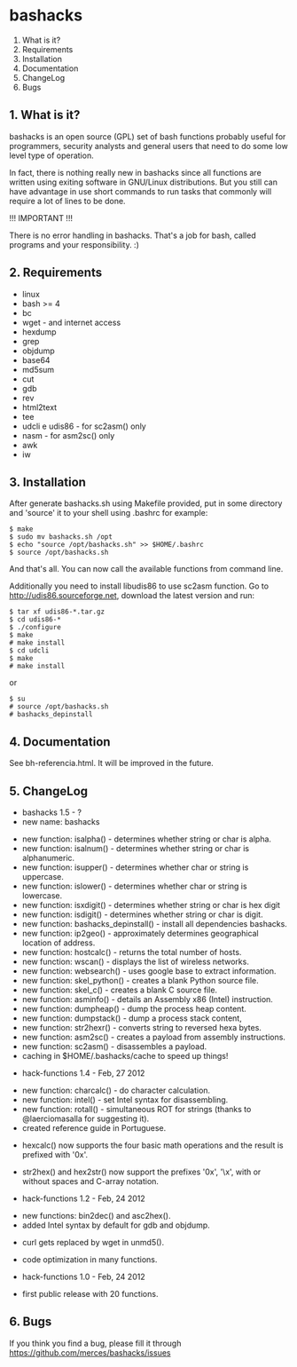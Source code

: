 # bashacks

 1. What is it?
 2. Requirements
 3. Installation
 4. Documentation
 5. ChangeLog
 6. Bugs


## 1. What is it?

 bashacks is an open source (GPL) set of bash functions
 probably useful for programmers, security analysts and general
 users that need to do some low level type of operation.

 In fact, there is nothing really new in bashacks since
 all functions are written using exiting software in GNU/Linux
 distributions. But you still can have advantage in use short
 commands to run tasks that commonly will require a lot of lines
 to be done.

 !!! IMPORTANT !!!

 There is no error handling in bashacks. That's a job
 for bash, called programs and your responsibility. :)


## 2. Requirements

 * linux
 * bash >= 4
 * bc
 * wget - and internet access
 * hexdump
 * grep
 * objdump
 * base64
 * md5sum
 * cut
 * gdb
 * rev
 * html2text
 * tee
 * udcli e udis86 - for sc2asm() only
 * nasm - for asm2sc() only
 * awk
 * iw


## 3. Installation

 After generate bashacks.sh using Makefile provided,
 put in some directory and 'source' it to your
 shell using .bashrc for example:

    $ make
    $ sudo mv bashacks.sh /opt
    $ echo "source /opt/bashacks.sh" >> $HOME/.bashrc
    $ source /opt/bashacks.sh

 And that's all. You can now call the available functions from command line.

 Additionally you need to install libudis86 to use sc2asm function. Go
 to http://udis86.sourceforge.net, download the latest version and run:

    $ tar xf udis86-*.tar.gz
    $ cd udis86-*
    $ ./configure
    $ make
    # make install
    $ cd udcli
    $ make
    # make install

 or

    $ su
    # source /opt/bashacks.sh
    # bashacks_depinstall 

## 4. Documentation

 See bh-referencia.html. It will be improved in the future.


## 5. ChangeLog

 * bashacks 1.5 - ?
  * new name: bashacks
  + new function: isalpha() - determines whether string or char is alpha.
  + new function: isalnum() - determines whether string or char is alphanumeric.
  + new function: isupper() - determines whether char or string is uppercase.
  + new function: islower() - determines whether char or string is lowercase.
  + new function: isxdigit() - determines whether string or char is hex digit
  + new function: isdigit() - determines whether string or char is digit.
  + new function: bashacks_depinstall() - install all dependencies bashacks.
  + new function: ip2geo() - approximately determines geographical location of address.
  + new function: hostcalc() - returns the total number of hosts.
  + new function: wscan() - displays the list of wireless networks.
  + new function: websearch() - uses google base to extract information.
  + new function: skel_python() - creates a blank Python source file.
  + new function: skel_c() - creates a blank C source file.
  + new function: asminfo() - details an Assembly x86 (Intel) instruction.
  + new function: dumpheap() - dump the process heap content.
  + new function: dumpstack() - dump a process stack content,
  + new function: str2hexr() - converts string to reversed hexa bytes.
  + new function: asm2sc() - creates a payload from assembly instructions.
  + new function: sc2asm() - disassembles a payload.
  + caching in $HOME/.bashacks/cache to speed up things!

 * hack-functions 1.4 - Feb, 27 2012
  + new function: charcalc() - do character calculation.
  + new function: intel() - set Intel syntax for disassembling.
  + new function: rotall() - simultaneous ROT for strings
    (thanks to @laerciomasalla for suggesting it).
  + created reference guide in Portuguese.
  * hexcalc() now supports the four basic math operations and the result is
    prefixed with '0x'.
  * str2hex() and hex2str() now support the prefixes '0x', '\x', with or
    without spaces and C-array notation.

 * hack-functions 1.2 - Feb, 24 2012
  + new functions: bin2dec() and asc2hex().
  + added Intel syntax by default for gdb and objdump.
  * curl gets replaced by wget in unmd5().
  * code optimization in many functions.

 * hack-functions 1.0 - Feb, 24 2012
  - first public release with 20 functions.


## 6. Bugs

 If you think you find a bug, please fill it through
 https://github.com/merces/bashacks/issues
